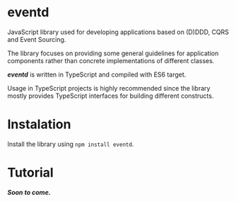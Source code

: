 # eventd

JavaScript library used for developing applications based on (D)DDD, CQRS and Event Sourcing.

The library focuses on providing some general guidelines for application components rather than
concrete implementations of different classes.

***eventd*** is written in TypeScript and compiled with ES6 target.

Usage in TypeScript projects is highly recommended since the library mostly provides TypeScript interfaces
for building different constructs.

# Instalation

Install the library using `npm install eventd`.

# Tutorial

***Soon to come.***
